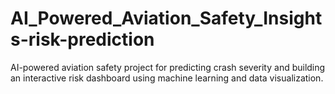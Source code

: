 # AI_Powered_Aviation_Safety_Insights-risk-prediction
AI-powered aviation safety project for predicting crash severity and building an interactive risk dashboard using machine learning and data visualization.
